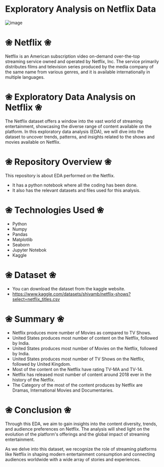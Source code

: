 # Exploratory Analysis on Netflix Data
![image](https://github.com/stha1122/Data_Analytics_Project/assets/122188963/e1fcc936-8fb3-42db-b71f-f36adca6e76d)<br>
# ❀  Netflix  ❀
Netflix is an American subscription video on-demand over-the-top streaming service owned and operated by Netflix, Inc. The service primarily distributes films and television series produced by the media company of the same name from various genres, and it is available internationally in multiple languages.

# ❀  Exploratory Data Analysis on Netflix  ❀
The Netflix dataset offers a window into the vast world of streaming entertainment, showcasing the diverse range of content available on the platform. In this exploratory data analysis (EDA), we will dive into the dataset to uncover trends, patterns, and insights related to the shows and movies available on Netflix.

# ❀  Repository Overview  ❀
This repository is about EDA performed on the Netflix.
   - It has a python notebook where all the coding has been done.
   - It also has the relevant datasets and files used for this analysis.
     
# ❀  Technologies Used  ❀
* Python
* Numpy
* Pandas
* Matplotlib
* Seaborn
* Jupyter Notebok
* Kaggle

# ❀  Dataset  ❀
* You can download the dataset from the kaggle website.
* https://www.kaggle.com/datasets/shivamb/netflix-shows?select=netflix_titles.csv
  
# ❀  Summary  ❀
* Netflix produces more number of Movies as compared to TV Shows.
* United States produces most number of content on the Netflix, followed by India.
* United States produces most number of Movies on the Netflix, followed by India.
* United States produces most number of TV Shows on the Netflix, followed by United Kingdom.
* Most of the content on the Netflix have rating TV-MA and TV-14.
* Netflix has released most number of content around 2018 ever in the history of the Netflix.
* The Category of the most of the content produces by Netflix are Dramas, International Movies and Documentaries.

# ❀  Conclusion  ❀
Through this EDA, we aim to gain insights into the content diversity, trends, and audience preferences on Netflix. The analysis will shed light on the evolution of the platform's offerings and the global impact of streaming entertainment.

As we delve into this dataset, we recognize the role of streaming platforms like Netflix in shaping modern entertainment consumption and connecting audiences worldwide with a wide array of stories and experiences.
